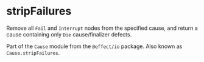 # stripFailures

Remove all `Fail` and `Interrupt` nodes from the specified cause, and return
a cause containing only `Die` cause/finalizer defects.

Part of the `Cause` module from the `@effect/io` package. Also known as `Cause.stripFailures`.
